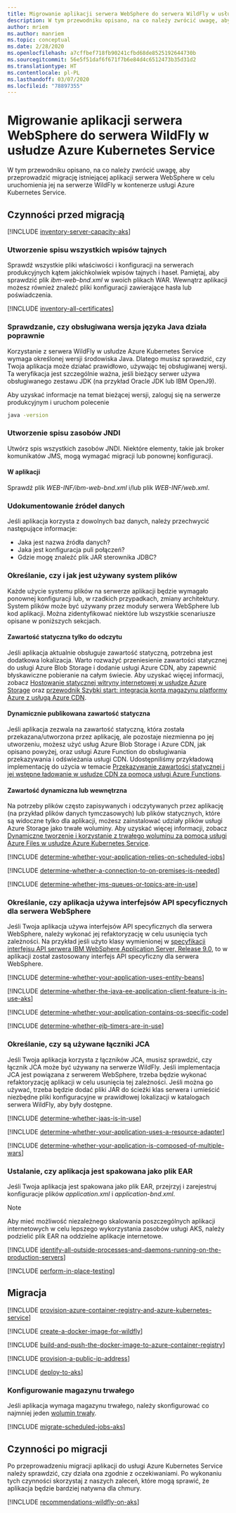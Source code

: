 ```yaml
---
title: Migrowanie aplikacji serwera WebSphere do serwera WildFly w usłudze Azure Kubernetes Service
description: W tym przewodniku opisano, na co należy zwrócić uwagę, aby przeprowadzić migrację istniejącej aplikacji serwera WebSphere w celu uruchomienia jej na serwerze WildFly w kontenerze usługi Azure Kubernetes Service.
author: mriem
ms.author: manriem
ms.topic: conceptual
ms.date: 2/28/2020
ms.openlocfilehash: a7cffbef718fb90241cfbd68de8525192644730b
ms.sourcegitcommit: 56e5f51daf6f671f7b6e84d4c6512473b35d31d2
ms.translationtype: HT
ms.contentlocale: pl-PL
ms.lasthandoff: 03/07/2020
ms.locfileid: "78897355"
---
```

# <a name="migrate-websphere-applications-to-wildfly-on-azure-kubernetes-service"></a>Migrowanie aplikacji serwera WebSphere do serwera WildFly w usłudze Azure Kubernetes Service

W tym przewodniku opisano, na co należy zwrócić uwagę, aby przeprowadzić migrację istniejącej aplikacji serwera WebSphere w celu uruchomienia jej na serwerze WildFly w kontenerze usługi Azure Kubernetes Service.

## <a name="pre-migration"></a>Czynności przed migracją

[!INCLUDE [inventory-server-capacity-aks](includes/migration/inventory-server-capacity-aks.md)]

### <a name="inventory-all-secrets"></a>Utworzenie spisu wszystkich wpisów tajnych

Sprawdź wszystkie pliki właściwości i konfiguracji na serwerach produkcyjnych kątem jakichkolwiek wpisów tajnych i haseł. Pamiętaj, aby sprawdzić plik *ibm-web-bnd.xml* w swoich plikach WAR. Wewnątrz aplikacji możesz również znaleźć pliki konfiguracji zawierające hasła lub poświadczenia.

[!INCLUDE [inventory-all-certificates](includes/migration/inventory-all-certificates.md)]

### <a name="validate-that-the-supported-java-version-works-correctly"></a>Sprawdzanie, czy obsługiwana wersja języka Java działa poprawnie

Korzystanie z serwera WildFly w usłudze Azure Kubernetes Service wymaga określonej wersji środowiska Java. Dlatego musisz sprawdzić, czy Twoja aplikacja może działać prawidłowo, używając tej obsługiwanej wersji. Ta weryfikacja jest szczególnie ważna, jeśli bieżący serwer używa obsługiwanego zestawu JDK (na przykład Oracle JDK lub IBM OpenJ9).

Aby uzyskać informacje na temat bieżącej wersji, zaloguj się na serwerze produkcyjnym i uruchom polecenie

```bash
java -version
```

### <a name="inventory-jndi-resources"></a>Utworzenie spisu zasobów JNDI

Utwórz spis wszystkich zasobów JNDI. Niektóre elementy, takie jak broker komunikatów JMS, mogą wymagać migracji lub ponownej konfiguracji.

#### <a name="inside-your-application"></a>W aplikacji

Sprawdź plik *WEB-INF/ibm-web-bnd.xml* i/lub plik *WEB-INF/web.xml*.

### <a name="document-datasources"></a>Udokumentowanie źródeł danych

Jeśli aplikacja korzysta z dowolnych baz danych, należy przechwycić następujące informacje:

* Jaka jest nazwa źródła danych?
* Jaka jest konfiguracja puli połączeń?
* Gdzie mogę znaleźć plik JAR sterownika JDBC?

### <a name="determine-whether-and-how-the-file-system-is-used"></a>Określanie, czy i jak jest używany system plików

Każde użycie systemu plików na serwerze aplikacji będzie wymagało ponownej konfiguracji lub, w rzadkich przypadkach, zmiany architektury. System plików może być używany przez moduły serwera WebSphere lub kod aplikacji. Można zidentyfikować niektóre lub wszystkie scenariusze opisane w poniższych sekcjach.

#### <a name="read-only-static-content"></a>Zawartość statyczna tylko do odczytu

Jeśli aplikacja aktualnie obsługuje zawartość statyczną, potrzebna jest dodatkowa lokalizacja. Warto rozważyć przeniesienie zawartości statycznej do usługi Azure Blob Storage i dodanie usługi Azure CDN, aby zapewnić błyskawiczne pobieranie na całym świecie. Aby uzyskać więcej informacji, zobacz [Hostowanie statycznej witryny internetowej w usłudze Azure Storage](/azure/storage/blobs/storage-blob-static-website) oraz [przewodnik Szybki start: integracja konta magazynu platformy Azure z usługą Azure CDN](/azure/cdn/cdn-create-a-storage-account-with-cdn).

#### <a name="dynamically-published-static-content"></a>Dynamicznie publikowana zawartość statyczna

Jeśli aplikacja zezwala na zawartość statyczną, która została przekazana/utworzona przez aplikację, ale pozostaje niezmienna po jej utworzeniu, możesz użyć usług Azure Blob Storage i Azure CDN, jak opisano powyżej, oraz usługi Azure Function do obsługiwania przekazywania i odświeżania usługi CDN. Udostępniliśmy przykładową implementację do użycia w temacie [Przekazywanie zawartości statycznej i jej wstępne ładowanie w usłudze CDN za pomocą usługi Azure Functions](https://github.com/Azure-Samples/functions-java-push-static-contents-to-cdn).

#### <a name="dynamic-or-internal-content"></a>Zawartość dynamiczna lub wewnętrzna

Na potrzeby plików często zapisywanych i odczytywanych przez aplikację (na przykład plików danych tymczasowych) lub plików statycznych, które są widoczne tylko dla aplikacji, możesz zainstalować udziały plików usługi Azure Storage jako trwałe woluminy. Aby uzyskać więcej informacji, zobacz [Dynamiczne tworzenie i korzystanie z trwałego woluminu za pomocą usługi Azure Files w usłudze Azure Kubernetes Service](/azure/aks/azure-files-dynamic-pv).

[!INCLUDE [determine-whether-your-application-relies-on-scheduled-jobs](includes/migration/determine-whether-your-application-relies-on-scheduled-jobs.md)]

[!INCLUDE [determine-whether-a-connection-to-on-premises-is-needed](includes/migration/determine-whether-a-connection-to-on-premises-is-needed.md)]

[!INCLUDE [determine-whether-jms-queues-or-topics-are-in-use](includes/migration/determine-whether-jms-queues-or-topics-are-in-use.md)]

### <a name="determine-whether-your-application-uses-websphere-specific-apis"></a>Określanie, czy aplikacja używa interfejsów API specyficznych dla serwera WebSphere

Jeśli Twoja aplikacja używa interfejsów API specyficznych dla serwera WebSphere, należy wykonać jej refaktoryzację w celu usunięcia tych zależności. Na przykład jeśli użyto klasy wymienionej w [specyfikacji interfejsu API serwera IBM WebSphere Application Server, Release 9.0](https://www.ibm.com/support/knowledgecenter/en/SSEQTJ_9.0.5/com.ibm.websphere.javadoc.doc/web/apidocs/overview-summary.html?view=embed), to w aplikacji został zastosowany interfejs API specyficzny dla serwera WebSphere.

[!INCLUDE [determine-whether-your-application-uses-entity-beans](includes/migration/determine-whether-your-application-uses-entity-beans.md)]

[!INCLUDE [determine-whether-the-java-ee-application-client-feature-is-in-use-aks](includes/migration/determine-whether-the-java-ee-application-client-feature-is-in-use-aks.md)]

[!INCLUDE [determine-whether-your-application-contains-os-specific-code](includes/migration/determine-whether-your-application-contains-os-specific-code.md)]

[!INCLUDE [determine-whether-ejb-timers-are-in-use](includes/migration/determine-whether-ejb-timers-are-in-use.md)]

### <a name="determine-whether-jca-connectors-are-in-use"></a>Określanie, czy są używane łączniki JCA

Jeśli Twoja aplikacja korzysta z łączników JCA, musisz sprawdzić, czy łącznik JCA może być używany na serwerze WildFly. Jeśli implementacja JCA jest powiązana z serwerem WebSphere, trzeba będzie wykonać refaktoryzację aplikacji w celu usunięcia tej zależności. Jeśli można go używać, trzeba będzie dodać pliki JAR do ścieżki klas serwera i umieścić niezbędne pliki konfiguracyjne w prawidłowej lokalizacji w katalogach serwera WildFly, aby były dostępne.

[!INCLUDE [determine-whether-jaas-is-in-use](includes/migration/determine-whether-jaas-is-in-use.md)]

[!INCLUDE [determine-whether-your-application-uses-a-resource-adapter](includes/migration/determine-whether-your-application-uses-a-resource-adapter.md)]

[!INCLUDE [determine-whether-your-application-is-composed-of-multiple-wars](includes/migration/determine-whether-your-application-is-composed-of-multiple-wars.md)]

### <a name="determine-whether-your-application-is-packaged-as-an-ear"></a>Ustalanie, czy aplikacja jest spakowana jako plik EAR

Jeśli Twoja aplikacja jest spakowana jako plik EAR, przejrzyj i zarejestruj konfiguracje plików *application.xml* i *application-bnd.xml*.

> [!NOTE]
> Aby mieć możliwość niezależnego skalowania poszczególnych aplikacji internetowych w celu lepszego wykorzystania zasobów usługi AKS, należy podzielić plik EAR na oddzielne aplikacje internetowe.

[!INCLUDE [identify-all-outside-processes-and-daemons-running-on-the-production-servers](includes/migration/identify-all-outside-processes-and-daemons-running-on-the-production-servers.md)]

[!INCLUDE [perform-in-place-testing](includes/migration/perform-in-place-testing.md)]

## <a name="migration"></a>Migracja

[!INCLUDE [provision-azure-container-registry-and-azure-kubernetes-service](includes/migration/provision-azure-container-registry-and-azure-kubernetes-service.md)]

[!INCLUDE [create-a-docker-image-for-wildfly](includes/migration/create-a-docker-image-for-wildfly.md)]

[!INCLUDE [build-and-push-the-docker-image-to-azure-container-registry](includes/migration/build-and-push-the-docker-image-to-azure-container-registry.md)]

[!INCLUDE [provision-a-public-ip-address](includes/migration/provision-a-public-ip-address.md)]

[!INCLUDE [deploy-to-aks](includes/migration/deploy-to-aks.md)]

### <a name="configure-persistent-storage"></a>Konfigurowanie magazynu trwałego

Jeśli aplikacja wymaga magazynu trwałego, należy skonfigurować co najmniej jeden [wolumin trwały](/azure/aks/azure-disks-dynamic-pv).

[!INCLUDE [migrate-scheduled-jobs-aks](includes/migration/migrate-scheduled-jobs-aks.md)]

## <a name="post-migration"></a>Czynności po migracji

Po przeprowadzeniu migracji aplikacji do usługi Azure Kubernetes Service należy sprawdzić, czy działa ona zgodnie z oczekiwaniami. Po wykonaniu tych czynności skorzystaj z naszych zaleceń, które mogą sprawić, że aplikacja będzie bardziej natywna dla chmury.

[!INCLUDE [recommendations-wildfly-on-aks](includes/migration/recommendations-wildfly-on-aks.md)]
